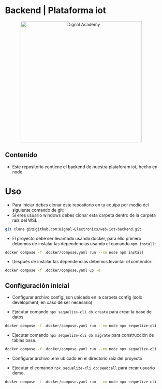 # Backend | Plataforma iot

<div style="text-align: center">
    <img src="https://academy.dignal.com/wp-content/uploads/2023/01/dignal_academy_logo_site.png" width="400" alt="Dignal Academy"/>
</div>

## Contenido

- Este repositorio contiene el backend de nuestra plataforam iot, hecho en node.

# Uso

- Para iniciar debes clonar este repositorio en tu equipo por medio del siguiente comando de git:
- Si eres usuario windows debes clonar esta carpeta dentro de la carpeta raíz del WSL.

```bash
git clone git@github.com:Dignal-Electronics/web-iot-backend.git
```

- El proyecto debe ser levantado usando docker, para ello primero debemos de instalar las dependencias usando el comando `npm install`:

```bash
docker compose -f .docker/compose.yaml run --rm node npm install
```

- Después de instalar las dependencias debemos levantar el contendor:

```bash
docker compose -f .docker/compose.yaml up -d
```

## Configuración inicial

- Configurar archivo config.json ubicado en la carpeta config (solo development, en caso de ser necesario)

- Ejecutar comando `npx sequelize-cli db:create` para crear la base de datos

```bash
docker compose -f .docker/compose.yaml run --rm node npx sequelize-cli db:create
```

- Ejecutar comando `npx sequelize-cli db:migrate` para construcción de tablas base.

```bash
docker compose -f .docker/compose.yaml run --rm node npx sequelize-cli db:migrate
```

- Configurar archivo .env ubicado en el directorio raíz del proyecto

- Ejecutar el comando `npx sequelize-cli db:seed:all` para crear usuario demo.

```bash
docker compose -f .docker/compose.yaml run --rm node npx sequelize-cli db:seed:all
```

